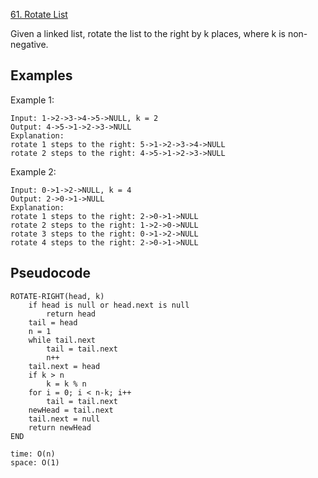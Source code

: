 [61. Rotate List](https://leetcode.com/problems/rotate-list/)

Given a linked list, rotate the list to the right by k places, where k is non-negative.

## Examples

Example 1:

```
Input: 1->2->3->4->5->NULL, k = 2
Output: 4->5->1->2->3->NULL
Explanation:
rotate 1 steps to the right: 5->1->2->3->4->NULL
rotate 2 steps to the right: 4->5->1->2->3->NULL
```

Example 2:

```
Input: 0->1->2->NULL, k = 4
Output: 2->0->1->NULL
Explanation:
rotate 1 steps to the right: 2->0->1->NULL
rotate 2 steps to the right: 1->2->0->NULL
rotate 3 steps to the right: 0->1->2->NULL
rotate 4 steps to the right: 2->0->1->NULL
```

## Pseudocode

```
ROTATE-RIGHT(head, k)
    if head is null or head.next is null
        return head
    tail = head
    n = 1
    while tail.next
        tail = tail.next
        n++
    tail.next = head
    if k > n
        k = k % n
    for i = 0; i < n-k; i++
        tail = tail.next
    newHead = tail.next
    tail.next = null
    return newHead
END

time: O(n)
space: O(1)
```
